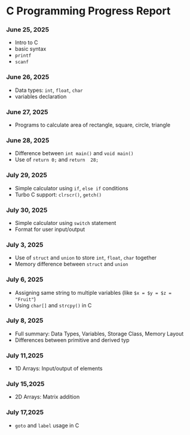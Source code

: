 #  C Programming Progress Report 
###   June  25, 2025
-   Intro to C
- basic syntax
- `printf`
- `scanf`

### June  26, 2025
-   Data types: `int`, `float`, `char`
- variables declaration

### June  27, 2025
-   Programs to calculate area of rectangle, square, circle, triangle

### June 28, 2025
-   Difference between `int main()` and `void main()`  
-   Use of `return 0;` and `return  28;`

### July  29, 2025
-   Simple calculator using `if`, `else if` conditions  
-   Turbo C support: `clrscr()`, `getch()`

### July 30, 2025
-   Simple calculator using `switch` statement  
-   Format for user input/output

### July 3, 2025
-   Use of `struct` and `union` to store `int`, `float`, `char` together  
-   Memory difference between `struct` and `union`

### July 6, 2025
-   Assigning same string to multiple variables (like `$x = $y = $z = "Fruit"`)  
-   Using `char[]` and `strcpy()` in C

### July 8, 2025
-   Full summary: Data Types, Variables, Storage Class, Memory Layout  
-   Differences between primitive and derived typ
### July 11,2025
- 1D Arrays: Input/output of elements

### July 15,2025
- 2D Arrays: Matrix addition
### July 17,2025
- `goto` and `label` usage in C